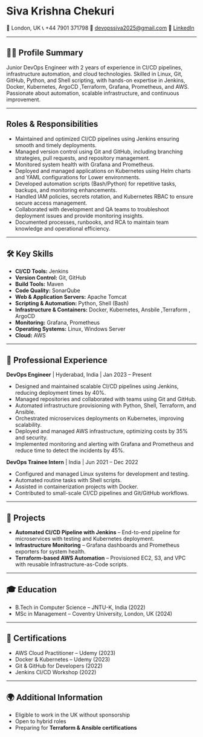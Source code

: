 # Siva Krishna Chekuri

📍 London, UK
📞 +44 7901 371798
📧 [devopssiva2025@gmail.com](mailto:devopssiva2025@gmail.com)
🔗 [LinkedIn](https://linkedin.com/in/sivakrishnachekuri)

---

## 👨‍💻 Profile Summary

Junior DevOps Engineer with 2 years of experience in CI/CD pipelines, infrastructure automation, and cloud technologies. Skilled in Linux, Git, GitHub, Python, and Shell scripting, with hands-on expertise in Jenkins, Docker, Kubernetes, ArgoCD ,Terraform, Grafana, Prometheus, and AWS. Passionate about automation, scalable infrastructure, and continuous improvement.

---

## Roles & Responsibilities

* Maintained and optimized CI/CD pipelines using Jenkins ensuring smooth and timely deployments.
* Managed version control using Git and GitHub, including branching strategies, pull requests, and repository management.
* Monitored system health with Grafana and Prometheus.
* Deployed and managed applications on Kubernetes using Helm charts and YAML configurations for Lower environments.
* Developed automation scripts (Bash/Python) for repetitive tasks, backups, and monitoring enhancements.
* Handled IAM policies, secrets rotation, and Kubernetes RBAC to ensure secure access management.
* Collaborated with development and QA teams to troubleshoot deployment issues and provide monitoring insights.
* Documented processes, runbooks, and RCA to maintain team knowledge and operational efficiency.

---

## 🛠️ Key Skills

* **CI/CD Tools:** Jenkins
* **Version Control:** Git, GitHub
* **Build Tools:** Maven
* **Code Quality:** SonarQube
* **Web & Application Servers:** Apache Tomcat
* **Scripting & Automation:** Python, Shell (Bash)
* **Infrastructure & Containers:** Docker, Kubernetes, Ansbile ,Terraform , ArgoCD
* **Monitoring:** Grafana, Prometheus
* **Operating Systems:** Linux, Windows Server
* **Cloud:** AWS

---

## 💼 Professional Experience

**DevOps Engineer** | Hyderabad, India | Jan 2023 – Present

* Designed and maintained scalable CI/CD pipelines using Jenkins, reducing deployment times by 40%.
* Managed repositories and collaborated with teams using Git and GitHub.
* Automated infrastructure provisioning with Python, Shell, Terraform, and Ansible.
* Orchestrated microservices deployments on Kubernetes, improving scalability.
* Deployed and managed AWS infrastructure, optimizing costs by 35% and security.
* Implemented monitoring and alerting with Grafana and Prometheus and  reduce time to detect the incidents by 45%.

**DevOps Trainee Intern** | India | Jun 2021 – Dec 2022

* Configured and managed Linux systems for development and testing.
* Automated routine tasks with Shell scripts.
* Assisted in containerization projects with Docker.
* Contributed to small-scale CI/CD pipelines and Git/GitHub workflows.

---

## 🚀 Projects

* **Automated CI/CD Pipeline with Jenkins** – End-to-end pipeline for microservices with testing and Kubernetes deployment.
* **Infrastructure Monitoring** – Grafana dashboards and Prometheus exporters for system health.
* **Terraform-based AWS Automation** – Provisioned EC2, S3, and VPC with reusable Infrastructure-as-Code scripts.

---

## 🎓 Education

* B.Tech in Computer Science – JNTU-K, India (2022)
* MSc in Management – Coventry University, London, UK (2024)

---

## 📜 Certifications

* AWS Cloud Practitioner – Udemy (2023)
* Docker & Kubernetes – Udemy (2023)
* Git & GitHub for Developers (2022)
* Jenkins CI/CD Workshop (2022)

---

## 🌍 Additional Information

* Eligible to work in the UK without sponsorship
* Open to hybrid roles
* Preparing for **Terraform & Ansible certifications**
